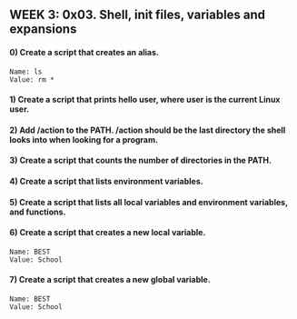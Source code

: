 ## WEEK 3: 0x03. Shell, init files, variables and expansions ##
#### 0) Create a script that creates an alias.

    Name: ls
    Value: rm *
####
#### 1) Create a script that prints hello user, where user is the current Linux user. ####
#### 2) Add /action to the PATH. /action should be the last directory the shell looks into when looking for a program. ####
#### 3) Create a script that counts the number of directories in the PATH. ####
#### 4) Create a script that lists environment variables. ####
#### 5) Create a script that lists all local variables and environment variables, and functions. ####
#### 6) Create a script that creates a new local variable.

    Name: BEST
    Value: School
####
#### 7) Create a script that creates a new global variable.

    Name: BEST
    Value: School
####


